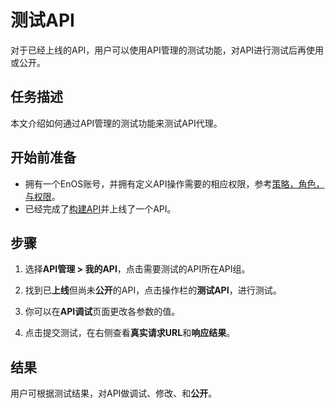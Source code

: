 # 测试API

对于已经上线的API，用户可以使用API管理的测试功能，对API进行测试后再使用或公开。

## 任务描述

本文介绍如何通过API管理的测试功能来测试API代理。


## 开始前准备

- 拥有一个EnOS账号，并拥有定义API操作需要的相应权限，参考[策略，角色，与权限](/docs/enos/zh_CN/2.0.9/iam/concept/access_policy)。
- 已经完成了[构建API](creating_api)并上线了一个API。

## 步骤

1. 选择**API管理 > 我的API**，点击需要测试的API所在API组。

2. 找到已**上线**但尚未**公开**的API，点击操作栏的**测试API**，进行测试。

3. 你可以在**API调试**页面更改各参数的值。

4. 点击提交测试，在右侧查看**真实请求URL**和**响应结果**。

## 结果

用户可根据测试结果，对API做调试、修改、和**公开**。

